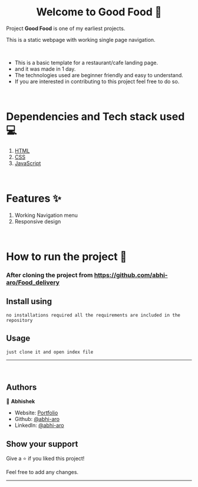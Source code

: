 <h1 align="center">Welcome to Good Food 👋</h1>

Project <strong>Good Food</strong> is one of my earliest projects. 

This is a static webpage with working single page navigation.

<br/>

- This is a basic template for a restaurant/cafe landing page.
- and it was made in 1 day.
- The technologies used are beginner friendly and easy to understand.
- If you are interested in contributing to this project feel free to do so.

<br/>

# Dependencies and Tech stack used 💻

1. [HTML](https://html.com/)
1. [CSS](https://www.w3schools.com/css/)
1. [JavaScript](https://www.javascript.com/)

<br/>

# Features ✨

1. Working Navigation menu
1. Responsive design

<br/>

# How to run the project 📑

### After cloning the project from https://github.com/abhi-aro/Food_delivery

## Install using

```
no installations required all the requirements are included in the repository
```

## Usage

```sh
just clone it and open index file
```

---

<br/>

## Authors

👤 **Abhishek**

- Website: [Portfolio](https://abhi-aro.tech/)
- Github: [@abhi-aro](https://github.com/abhi-aro)
- LinkedIn: [@abhi-aro](https://linkedin.com/in/abhi-aro)

## Show your support

Give a ⭐️ if you liked this project!

Feel free to add any changes.

---
